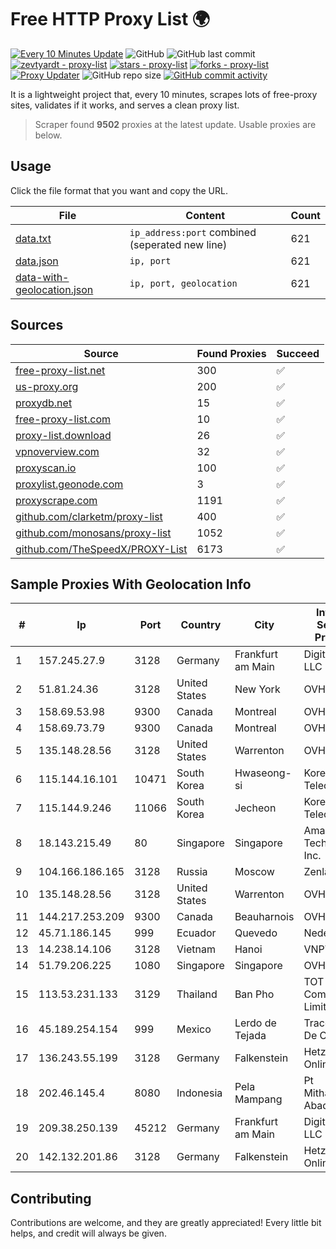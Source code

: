 
# Free HTTP Proxy List 🌍

[![Every 10 Minutes Update](https://github.com/mertguvencli/http-proxy-list/actions/workflows/main.yml/badge.svg?branch=main)](https://github.com/mertguvencli/http-proxy-list/actions/workflows/main.yml)
![GitHub](https://img.shields.io/github/license/mertguvencli/http-proxy-list)
![GitHub last commit](https://img.shields.io/github/last-commit/mertguvencli/http-proxy-list)
[![zevtyardt - proxy-list](https://img.shields.io/static/v1?label=zevtyardt&message=proxy-list&color=blue&logo=github)](https://github.com/zevtyardt/proxy-list "Go to GitHub repo")
[![stars - proxy-list](https://img.shields.io/github/stars/zevtyardt/proxy-list?style=social)](https://github.com/zevtyardt/proxy-list)
[![forks - proxy-list](https://img.shields.io/github/forks/zevtyardt/proxy-list?style=social)](https://github.com/zevtyardt/proxy-list)
[![Proxy Updater](https://github.com/zevtyardt/proxy-list/workflows/Proxy%20Updater/badge.svg)](https://github.com/zevtyardt/proxy-list/actions?query=workflow:"Proxy+Updater")
![GitHub repo size](https://img.shields.io/github/repo-size/zevtyardt/proxy-list)
[![GitHub commit activity](https://img.shields.io/github/commit-activity/m/zevtyardt/proxy-list?logo=commits)](https://github.com/zevtyardt/proxy-list/commits/main)

It is a lightweight project that, every 10 minutes, scrapes lots of free-proxy sites, validates if it works, and serves a clean proxy list.

> Scraper found **9502** proxies at the latest update. Usable proxies are below.

## Usage

Click the file format that you want and copy the URL.

|File|Content|Count|
|----|-------|-----|
|[data.txt](https://raw.githubusercontent.com/mertguvencli/http-proxy-list/main/proxy-list/data.txt)|`ip_address:port` combined (seperated new line)|621|
|[data.json](https://raw.githubusercontent.com/mertguvencli/http-proxy-list/main/proxy-list/data.json)|`ip, port`|621|
|[data-with-geolocation.json](https://raw.githubusercontent.com/mertguvencli/http-proxy-list/main/proxy-list/data-with-geolocation.json)|`ip, port, geolocation`|621|

## Sources

|Source|Found Proxies|Succeed|
|------|-------------|-------|
|[free-proxy-list.net](https://free-proxy-list.net)|300|✅|
|[us-proxy.org](https://www.us-proxy.org)|200|✅|
|[proxydb.net](http://proxydb.net)|15|✅|
|[free-proxy-list.com](https://free-proxy-list.com/?page=&port=&type%5B%5D=http&type%5B%5D=https&up_time=0&search=Search)|10|✅|
|[proxy-list.download](https://www.proxy-list.download/HTTP)|26|✅|
|[vpnoverview.com](https://vpnoverview.com/privacy/anonymous-browsing/free-proxy-servers)|32|✅|
|[proxyscan.io](https://www.proxyscan.io)|100|✅|
|[proxylist.geonode.com](https://proxylist.geonode.com/api/proxy-list?limit=300&page=1&sort_by=lastChecked&sort_type=desc&protocols=http,https)|3|✅|
|[proxyscrape.com](https://api.proxyscrape.com/v2/?request=displayproxies&protocol=http&timeout=10000&country=all&ssl=all&anonymity=all)|1191|✅|
|[github.com/clarketm/proxy-list](https://raw.githubusercontent.com/clarketm/proxy-list/master/proxy-list-raw.txt)|400|✅|
|[github.com/monosans/proxy-list](https://raw.githubusercontent.com/monosans/proxy-list/main/proxies/http.txt)|1052|✅|
|[github.com/TheSpeedX/PROXY-List](https://raw.githubusercontent.com/TheSpeedX/PROXY-List/master/http.txt)|6173|✅|


## Sample Proxies With Geolocation Info

|#|Ip|Port|Country|City|Internet Service Provider|
|-|--|----|-------|----|-------------------------|
|1|157.245.27.9|3128|Germany|Frankfurt am Main|DigitalOcean, LLC|
|2|51.81.24.36|3128|United States|New York|OVH US LLC|
|3|158.69.53.98|9300|Canada|Montreal|OVH SAS|
|4|158.69.73.79|9300|Canada|Montreal|OVH SAS|
|5|135.148.28.56|3128|United States|Warrenton|OVH US LLC|
|6|115.144.16.101|10471|South Korea|Hwaseong-si|Korea Telecom|
|7|115.144.9.246|11066|South Korea|Jecheon|Korea Telecom|
|8|18.143.215.49|80|Singapore|Singapore|Amazon Technologies Inc.|
|9|104.166.186.165|3128|Russia|Moscow|Zenlayer Inc|
|10|135.148.28.56|3128|United States|Warrenton|OVH US LLC|
|11|144.217.253.209|9300|Canada|Beauharnois|OVH SAS|
|12|45.71.186.145|999|Ecuador|Quevedo|Nedetel S.A.|
|13|14.238.14.106|3128|Vietnam|Hanoi|VNPT|
|14|51.79.206.225|1080|Singapore|Singapore|OVH SAS|
|15|113.53.231.133|3129|Thailand|Ban Pho|TOT Public Company Limited|
|16|45.189.254.154|999|Mexico|Lerdo de Tejada|Tracered SA De CV|
|17|136.243.55.199|3128|Germany|Falkenstein|Hetzner Online GmbH|
|18|202.46.145.4|8080|Indonesia|Pela Mampang|Pt Mithaharum Abadi|
|19|209.38.250.139|45212|Germany|Frankfurt am Main|DigitalOcean, LLC|
|20|142.132.201.86|3128|Germany|Falkenstein|Hetzner Online GmbH|



## Contributing

Contributions are welcome, and they are greatly appreciated! Every
little bit helps, and credit will always be given.

